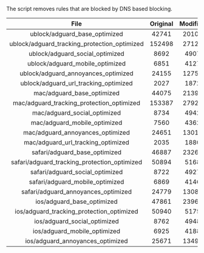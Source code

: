 The script removes rules that are blocked by DNS based blocking.


| File | Original | Modified |
|:----:|:-----:|:-----:|
| ublock/adguard_base_optimized | 42741 | 20103 |
| ublock/adguard_tracking_protection_optimized | 152498 | 27123 |
| ublock/adguard_social_optimized | 8692 | 4907 |
| ublock/adguard_mobile_optimized | 6851 | 4127 |
| ublock/adguard_annoyances_optimized | 24155 | 12758 |
| ublock/adguard_url_tracking_optimized | 2027 | 1872 |
| mac/adguard_base_optimized | 44075 | 21394 |
| mac/adguard_tracking_protection_optimized | 153387 | 27927 |
| mac/adguard_social_optimized | 8734 | 4942 |
| mac/adguard_mobile_optimized | 7560 | 4362 |
| mac/adguard_annoyances_optimized | 24651 | 13012 |
| mac/adguard_url_tracking_optimized | 2035 | 1880 |
| safari/adguard_base_optimized | 46887 | 23268 |
| safari/adguard_tracking_protection_optimized | 50894 | 5168 |
| safari/adguard_social_optimized | 8722 | 4927 |
| safari/adguard_mobile_optimized | 6869 | 4146 |
| safari/adguard_annoyances_optimized | 24779 | 13085 |
| ios/adguard_base_optimized | 47861 | 23964 |
| ios/adguard_tracking_protection_optimized | 50940 | 5175 |
| ios/adguard_social_optimized | 8762 | 4948 |
| ios/adguard_mobile_optimized | 6925 | 4188 |
| ios/adguard_annoyances_optimized | 25671 | 13494 |